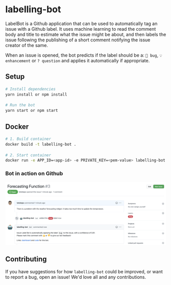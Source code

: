 # labelling-bot
LabelBot is a Github application that can be used to automatically tag an issue with a Github label.
It uses machine learning to read the comment body and title to estimate what the issue might be about, and then labels the issue following the publishing of a short comment notifying the issue creator of the same.

When an issue is opened, the bot predicts if the label should be a:
`🐞 bug`, `💡 enhancement` or `? question` and applies it automatically if appropriate.

## Setup

```sh
# Install dependencies
yarn install or npm install

# Run the bot
yarn start or npm start
```

## Docker

```sh
# 1. Build container
docker build -t labelling-bot .

# 2. Start container
docker run -e APP_ID=<app-id> -e PRIVATE_KEY=<pem-value> labelling-bot
```

### Bot in action on Github
![labelling bot in actin on Github](assets/bot_in_action.png)

## Contributing

If you have suggestions for how `labelling-bot` could be improved, or want to report a bug, open an issue!
We'd love all and any contributions.
